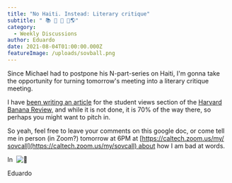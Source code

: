 ```yaml
---
title: "No Haiti. Instead: Literary critique"
subtitle: " 📚 📖 🐛 🍌🌎"
category:
  - Weekly Discussions
author: Eduardo
date: 2021-08-04T01:00:00.000Z
featureImage: /uploads/sovball.png
---
```

Since Michael had to postpone his N-part-series on Haiti, I'm gonna take the opportunity for turning tomorrow's meeting into a literary critique meeting.



I have [been writing an article](https://docs.google.com/document/d/1FMDauvUlMtSp_BdNPG6y8vn98qNhAtg7IlOB_jw-n8I/edit?usp=sharing) for the student views section of the [Harvard Banana Review,](https://revista.drclas.harvard.edu/) and while it is not done, it is 70% of the way there, so perhaps you might want to pitch in.



So yeah, feel free to leave your comments on this google doc, or come tell me in person (in Zoom?) tomorrow at 6PM at [https://caltech.zoom.us/my/​sovcall](https://caltech.zoom.us/my/sovcall) about how I am bad at words.



In  ![🍌](https://fonts.gstatic.com/s/e/notoemoji/13.1.1/1f34c/72.png)



Eduardo